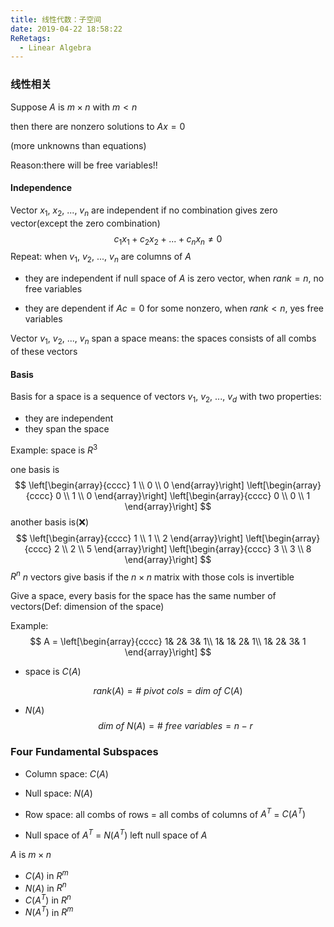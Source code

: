 ```yaml
---
title: 线性代数：子空间
date: 2019-04-22 18:58:22
ReRetags:
  - Linear Algebra
---
```


### 线性相关

Suppose $A$ is $m \times n$ with $m \lt n$

then there are nonzero solutions to $Ax = 0$

(more unknowns than equations)

Reason:there will be free variables!!

#### Independence

Vector $x_{1}$, $x_{2}$, ..., $v_{n}$ are independent if no combination gives zero vector(except the zero combination)
$$
c_{1}x_{1} + c_{2}x_{2} + ... + c_{n}x_{n} \neq 0
$$
Repeat: when $v_{1}$, $v_{2}$, ..., $v_{n}$ are columns of $A$

- they are independent if null space of $A$ is zero vector, when $rank = n$, no free variables

- they are dependent if $Ac = 0$ for some nonzero, when $rank < n$, yes free variables

Vector $v_{1}$, $v_{2}$, ..., $v_{n}$ span a space means: the spaces consists of all combs of these vectors

#### Basis

Basis for a space is a sequence of vectors $v_{1}$, $v_{2}$, ..., $v_{d}$ with two properties:

- they are independent
- they span the space

Example: space is $R^{3}$

one basis is
$$
\left[\begin{array}{cccc}
1 \\
0 \\
0
\end{array}\right]
\left[\begin{array}{cccc}
0 \\
1 \\
0
\end{array}\right]
\left[\begin{array}{cccc}
0 \\
0 \\
1
\end{array}\right]
$$
another basis is(:x:)
$$
\left[\begin{array}{cccc}
1 \\
1 \\
2
\end{array}\right]
\left[\begin{array}{cccc}
2 \\
2 \\
5
\end{array}\right]
\left[\begin{array}{cccc}
3 \\
3 \\
8
\end{array}\right]
$$
$R^{n}$ $n$ vectors give basis if the $n \times n$ matrix with those cols is invertible

Give a space, every basis for the space has the same number of vectors(Def: dimension of the space)

Example:
$$
A = \left[\begin{array}{cccc}
1& 2& 3& 1\\
1& 1& 2& 1\\
1& 2& 3& 1
\end{array}\right]
$$

- space is $C(A)$

$$
rank(A) = \#\ pivot\ cols = dim\ of\ C(A)
$$

- $N(A)$
  $$
  dim\ of\ N(A) = \#\ free\ variables = n - r 
  $$
  

### Four Fundamental Subspaces

- Column space: $C(A)$

- Null space: $N(A)$

- Row space: all combs of rows = all combs of columns of $A^{T}$ = $C(A^{T})$

- Null space of $A^{T}$ = $N(A^{T})$ left null space of $A$

$A$ is $m \times n$

- $C(A)$ in $R^{m}$
- $N(A)$ in $R^{n}$
- $C(A^{T})$ in $R^{n}$
- $N(A^{T})$ in $R^{m}$

